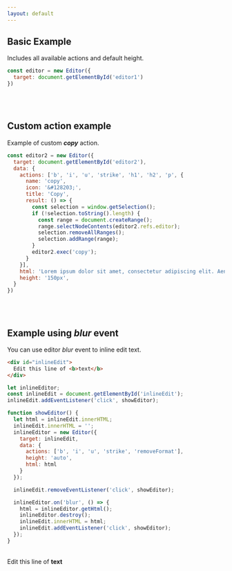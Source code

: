 ```yaml
---
layout: default
---
```


## [](#header-2)Basic Example

Includes all available actions and default height.

```js
const editor = new Editor({
  target: document.getElementById('editor1')
})
```
<div id="editor1"></div>
<br>
<br>

## [](#header-2)Custom action example

Example of custom _**copy**_ action.

```js
const editor2 = new Editor({
  target: document.getElementById('editor2'),
  data: {
    actions: ['b', 'i', 'u', 'strike', 'h1', 'h2', 'p', {
      name: 'copy', 
      icon: '&#128203;',
      title: 'Copy',
      result: () => {
        const selection = window.getSelection();
        if (!selection.toString().length) {
          const range = document.createRange();
          range.selectNodeContents(editor2.refs.editor);
          selection.removeAllRanges();
          selection.addRange(range);
        }
        editor2.exec('copy');
      }
    }],
    html: 'Lorem ipsum dolor sit amet, consectetur adipiscing elit. Aenean a odio neque. Duis ac laoreet lacus.',
    height: '150px',
  }
})
```

<div id="editor2"></div>
<br>
<br>

## [](#header-2)Example using _**blur**_ event

You can use editor _blur_ event to inline edit text.

```html
<div id="inlineEdit">
  Edit this line of <b>text</b>
</div>
```

```js
let inlineEditor;
const inlineEdit = document.getElementById('inlineEdit');
inlineEdit.addEventListener('click', showEditor);

function showEditor() {
  let html = inlineEdit.innerHTML;
  inlineEdit.innerHTML = '';
  inlineEditor = new Editor({
    target: inlineEdit,
    data: {
      actions: ['b', 'i', 'u', 'strike', 'removeFormat'],
      height: 'auto',
      html: html
    }
  });

  inlineEdit.removeEventListener('click', showEditor);

  inlineEditor.on('blur', () => {
    html = inlineEditor.getHtml();
    inlineEditor.destroy();
    inlineEdit.innerHTML = html;
    inlineEdit.addEventListener('click', showEditor);
  });
}
```
<br>
<div>
  <div id="inlineEdit">
    Edit this line of <b>text</b>
  </div>
</div>

<br>
<br>
<br>
<br>
